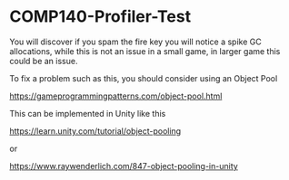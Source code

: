 # COMP140-Profiler-Test

You will discover if you spam the fire key you will notice a spike GC allocations, while this is not an issue in a small game, in larger game this could be an issue.

To fix a problem such as this, you should consider using an Object Pool

https://gameprogrammingpatterns.com/object-pool.html

This can be implemented in Unity like this

https://learn.unity.com/tutorial/object-pooling

or

https://www.raywenderlich.com/847-object-pooling-in-unity
